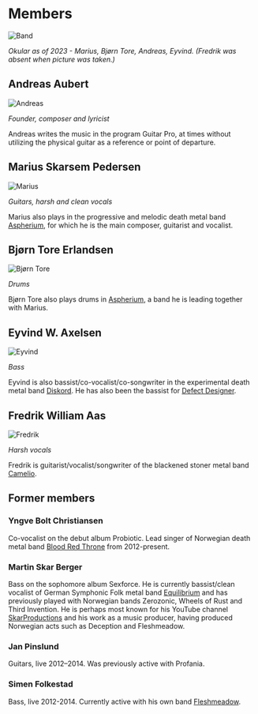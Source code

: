 # Members

![Band](/images/band/band-small.jpg)

*Okular as of 2023 - Marius, Bjørn Tore, Andreas, Eyvind. (Fredrik was absent when picture was taken.)*


## Andreas Aubert 
![Andreas](/images/band/andreas-small.jpg)

*Founder, composer and lyricist*

Andreas writes the music in the program Guitar Pro, at times without utilizing the physical guitar as a reference or point of departure.

## Marius Skarsem Pedersen

![Marius](/images/band/marius-small.jpg)

*Guitars, harsh and clean vocals*

Marius also plays in the progressive and melodic death metal band [Aspherium](https://aspherium.com/), for which he is the main composer, guitarist and vocalist.

## Bjørn Tore Erlandsen

![Bjørn Tore](/images/band/bjorn-tore.jpg)

*Drums*

Bjørn Tore also plays drums in [Aspherium](https://aspherium.com/), a band he is leading together with Marius.

## Eyvind W. Axelsen

![Eyvind](/images/band/eyvind-small.jpg)

*Bass*

Eyvind is also bassist/co-vocalist/co-songwriter in the experimental death metal band [Diskord](https://diskord.net). He has also been the bassist for [Defect Designer](https://defectdesignerband.bandcamp.com/).

## Fredrik William Aas

![Fredrik](/images/band/fredrik-small.jpg)

*Harsh vocals*

Fredrik is guitarist/vocalist/songwriter of the blackened stoner metal band [Camelio](https://www.facebook.com/CamelioBand/).


## Former members

### Yngve Bolt Christiansen
Co-vocalist on the debut album Probiotic. Lead singer of Norwegian death metal band [Blood Red Throne](https://www.bloodredthrone.com/) from 2012-present.

### Martin Skar Berger

Bass on the sophomore album Sexforce. He is currently bassist/clean vocalist of German Symphonic Folk metal band [Equilibrium](https://equilibrium-metal.net/) and has previously played with Norwegian bands Zerozonic, Wheels of Rust and Third Invention. He is perhaps most known for his YouTube channel [SkarProductions](https://www.youtube.com/@SkarProductions) and his work as a music producer, having produced Norwegian acts such as Deception and Fleshmeadow.

### Jan Pinslund 

Guitars, live 2012–2014. Was previously active with Profania.


### Simen Folkestad 
Bass, live 2012-2014. Currently active with his own band [Fleshmeadow](https://fleshmeadow.bandcamp.com/).

